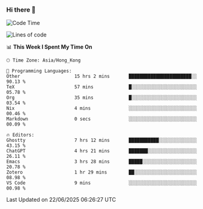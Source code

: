 ### Hi there 👋

<!--
**nicehiro/nicehiro** is a ✨ _special_ ✨ repository because its `README.md` (this file) appears on your GitHub profile.

Here are some ideas to get you started:

- 🔭 I’m currently working on ...
- 🌱 I’m currently learning ...
- 👯 I’m looking to collaborate on ...
- 🤔 I’m looking for help with ...
- 💬 Ask me about ...
- 📫 How to reach me: ...
- 😄 Pronouns: ...
- ⚡ Fun fact: ...
-->

<!--START_SECTION:waka-->
![Code Time](http://img.shields.io/badge/Code%20Time-744%20hrs%2042%20mins-blue)

![Lines of code](https://img.shields.io/badge/From%20Hello%20World%20I%27ve%20Written-1.7%20million%20lines%20of%20code-blue)

📊 **This Week I Spent My Time On** 

```text
🕑︎ Time Zone: Asia/Hong_Kong

💬 Programming Languages: 
Other                    15 hrs 2 mins       ███████████████████████░░   90.13 % 
TeX                      57 mins             █░░░░░░░░░░░░░░░░░░░░░░░░   05.78 % 
Org                      35 mins             █░░░░░░░░░░░░░░░░░░░░░░░░   03.54 % 
Nix                      4 mins              ░░░░░░░░░░░░░░░░░░░░░░░░░   00.46 % 
Markdown                 0 secs              ░░░░░░░░░░░░░░░░░░░░░░░░░   00.09 % 

🔥 Editors: 
Ghostty                  7 hrs 12 mins       ███████████░░░░░░░░░░░░░░   43.15 % 
ChatGPT                  4 hrs 21 mins       ███████░░░░░░░░░░░░░░░░░░   26.11 % 
Emacs                    3 hrs 28 mins       █████░░░░░░░░░░░░░░░░░░░░   20.78 % 
Zotero                   1 hr 29 mins        ██░░░░░░░░░░░░░░░░░░░░░░░   08.98 % 
VS Code                  9 mins              ░░░░░░░░░░░░░░░░░░░░░░░░░   00.98 % 
```


 Last Updated on 22/06/2025 06:26:27 UTC
<!--END_SECTION:waka-->
